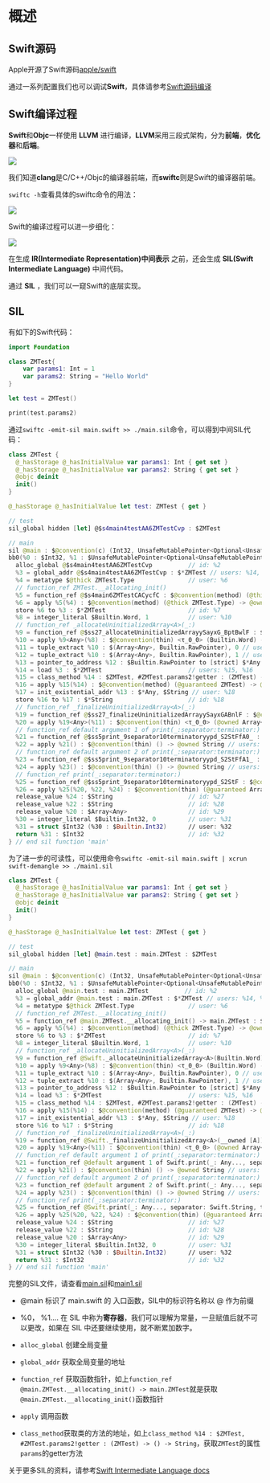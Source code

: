 # 概述

## Swift源码

Apple开源了Swift源码[apple/swift](https://github.com/apple/swift)

通过一系列配置我们也可以调试**Swift**，具体请参考[Swift源码编译](Swift源码编译.pdf)

## Swift编译过程

**Swift**和**Objc**一样使用 **LLVM** 进行编译，**LLVM**采用三段式架构，分为**前端**，**优化器**和**后端**。

![](https://pic.existorlive.cn/%E6%88%AA%E5%B1%8F2020-10-11%20%E4%B8%8A%E5%8D%887.52.15.png)

我们知道**clang**是C/C++/Objc的编译器前端，而**swiftc**则是Swift的编译器前端。

`swiftc -h`查看具体的swiftc命令的用法：

![](https://pic.existorlive.cn/%E6%88%AA%E5%B1%8F2021-08-03%20%E4%B8%8B%E5%8D%8810.41.21.png)

Swift的编译过程可以进一步细化：

![](https://pic.existorlive.cn/%E6%B7%B1%E5%BA%A6%E6%88%AA%E5%9B%BE_%E9%80%89%E6%8B%A9%E5%8C%BA%E5%9F%9F_20210803222439.png)


在生成 **IR(Intermediate Representation)中间表示** 之前，还会生成 **SIL(Swift Intermediate Language)** 中间代码。

通过 **SIL** ，我们可以一窥Swift的底层实现。


## SIL

有如下的Swift代码：

```swift
import Foundation

class ZMTest{
    var params1: Int = 1
    var params2: String = "Hello World"
}

let test = ZMTest()

print(test.params2)
```

通过`swiftc -emit-sil main.swift >> ./main.sil`命令，可以得到中间SIL代码：

```swift
class ZMTest {
  @_hasStorage @_hasInitialValue var params1: Int { get set }
  @_hasStorage @_hasInitialValue var params2: String { get set }
  @objc deinit
  init()
}

@_hasStorage @_hasInitialValue let test: ZMTest { get }

// test
sil_global hidden [let] @$s4main4testAA6ZMTestCvp : $ZMTest

// main
sil @main : $@convention(c) (Int32, UnsafeMutablePointer<Optional<UnsafeMutablePointer<Int8>>>) -> Int32 {
bb0(%0 : $Int32, %1 : $UnsafeMutablePointer<Optional<UnsafeMutablePointer<Int8>>>):
  alloc_global @$s4main4testAA6ZMTestCvp          // id: %2
  %3 = global_addr @$s4main4testAA6ZMTestCvp : $*ZMTest // users: %14, %7
  %4 = metatype $@thick ZMTest.Type               // user: %6
  // function_ref ZMTest.__allocating_init()
  %5 = function_ref @$s4main6ZMTestCACycfC : $@convention(method) (@thick ZMTest.Type) -> @owned ZMTest // user: %6
  %6 = apply %5(%4) : $@convention(method) (@thick ZMTest.Type) -> @owned ZMTest // user: %7
  store %6 to %3 : $*ZMTest                       // id: %7
  %8 = integer_literal $Builtin.Word, 1           // user: %10
  // function_ref _allocateUninitializedArray<A>(_:)
  %9 = function_ref @$ss27_allocateUninitializedArrayySayxG_BptBwlF : $@convention(thin) <τ_0_0> (Builtin.Word) -> (@owned Array<τ_0_0>, Builtin.RawPointer) // user: %10
  %10 = apply %9<Any>(%8) : $@convention(thin) <τ_0_0> (Builtin.Word) -> (@owned Array<τ_0_0>, Builtin.RawPointer) // users: %12, %11
  %11 = tuple_extract %10 : $(Array<Any>, Builtin.RawPointer), 0 // user: %20
  %12 = tuple_extract %10 : $(Array<Any>, Builtin.RawPointer), 1 // user: %13
  %13 = pointer_to_address %12 : $Builtin.RawPointer to [strict] $*Any // user: %17
  %14 = load %3 : $*ZMTest                        // users: %15, %16
  %15 = class_method %14 : $ZMTest, #ZMTest.params2!getter : (ZMTest) -> () -> String, $@convention(method) (@guaranteed ZMTest) -> @owned String // user: %16
  %16 = apply %15(%14) : $@convention(method) (@guaranteed ZMTest) -> @owned String // user: %18
  %17 = init_existential_addr %13 : $*Any, $String // user: %18
  store %16 to %17 : $*String                     // id: %18
  // function_ref _finalizeUninitializedArray<A>(_:)
  %19 = function_ref @$ss27_finalizeUninitializedArrayySayxGABnlF : $@convention(thin) <τ_0_0> (@owned Array<τ_0_0>) -> @owned Array<τ_0_0> // user: %20
  %20 = apply %19<Any>(%11) : $@convention(thin) <τ_0_0> (@owned Array<τ_0_0>) -> @owned Array<τ_0_0> // users: %29, %26
  // function_ref default argument 1 of print(_:separator:terminator:)
  %21 = function_ref @$ss5print_9separator10terminatoryypd_S2StFfA0_ : $@convention(thin) () -> @owned String // user: %22
  %22 = apply %21() : $@convention(thin) () -> @owned String // users: %28, %26
  // function_ref default argument 2 of print(_:separator:terminator:)
  %23 = function_ref @$ss5print_9separator10terminatoryypd_S2StFfA1_ : $@convention(thin) () -> @owned String // user: %24
  %24 = apply %23() : $@convention(thin) () -> @owned String // users: %27, %26
  // function_ref print(_:separator:terminator:)
  %25 = function_ref @$ss5print_9separator10terminatoryypd_S2StF : $@convention(thin) (@guaranteed Array<Any>, @guaranteed String, @guaranteed String) -> () // user: %26
  %26 = apply %25(%20, %22, %24) : $@convention(thin) (@guaranteed Array<Any>, @guaranteed String, @guaranteed String) -> ()
  release_value %24 : $String                     // id: %27
  release_value %22 : $String                     // id: %28
  release_value %20 : $Array<Any>                 // id: %29
  %30 = integer_literal $Builtin.Int32, 0         // user: %31
  %31 = struct $Int32 (%30 : $Builtin.Int32)      // user: %32
  return %31 : $Int32                             // id: %32
} // end sil function 'main'
```

为了进一步的可读性，可以使用命令`swiftc -emit-sil main.swift | xcrun swift-demangle >> ./main1.sil`

```swift
class ZMTest {
  @_hasStorage @_hasInitialValue var params1: Int { get set }
  @_hasStorage @_hasInitialValue var params2: String { get set }
  @objc deinit
  init()
}

@_hasStorage @_hasInitialValue let test: ZMTest { get }

// test
sil_global hidden [let] @main.test : main.ZMTest : $ZMTest

// main
sil @main : $@convention(c) (Int32, UnsafeMutablePointer<Optional<UnsafeMutablePointer<Int8>>>) -> Int32 {
bb0(%0 : $Int32, %1 : $UnsafeMutablePointer<Optional<UnsafeMutablePointer<Int8>>>):
  alloc_global @main.test : main.ZMTest          // id: %2
  %3 = global_addr @main.test : main.ZMTest : $*ZMTest // users: %14, %7
  %4 = metatype $@thick ZMTest.Type               // user: %6
  // function_ref ZMTest.__allocating_init()
  %5 = function_ref @main.ZMTest.__allocating_init() -> main.ZMTest : $@convention(method) (@thick ZMTest.Type) -> @owned ZMTest // user: %6
  %6 = apply %5(%4) : $@convention(method) (@thick ZMTest.Type) -> @owned ZMTest // user: %7
  store %6 to %3 : $*ZMTest                       // id: %7
  %8 = integer_literal $Builtin.Word, 1           // user: %10
  // function_ref _allocateUninitializedArray<A>(_:)
  %9 = function_ref @Swift._allocateUninitializedArray<A>(Builtin.Word) -> ([A], Builtin.RawPointer) : $@convention(thin) <τ_0_0> (Builtin.Word) -> (@owned Array<τ_0_0>, Builtin.RawPointer) // user: %10
  %10 = apply %9<Any>(%8) : $@convention(thin) <τ_0_0> (Builtin.Word) -> (@owned Array<τ_0_0>, Builtin.RawPointer) // users: %12, %11
  %11 = tuple_extract %10 : $(Array<Any>, Builtin.RawPointer), 0 // user: %20
  %12 = tuple_extract %10 : $(Array<Any>, Builtin.RawPointer), 1 // user: %13
  %13 = pointer_to_address %12 : $Builtin.RawPointer to [strict] $*Any // user: %17
  %14 = load %3 : $*ZMTest                        // users: %15, %16
  %15 = class_method %14 : $ZMTest, #ZMTest.params2!getter : (ZMTest) -> () -> String, $@convention(method) (@guaranteed ZMTest) -> @owned String // user: %16
  %16 = apply %15(%14) : $@convention(method) (@guaranteed ZMTest) -> @owned String // user: %18
  %17 = init_existential_addr %13 : $*Any, $String // user: %18
  store %16 to %17 : $*String                     // id: %18
  // function_ref _finalizeUninitializedArray<A>(_:)
  %19 = function_ref @Swift._finalizeUninitializedArray<A>(__owned [A]) -> [A] : $@convention(thin) <τ_0_0> (@owned Array<τ_0_0>) -> @owned Array<τ_0_0> // user: %20
  %20 = apply %19<Any>(%11) : $@convention(thin) <τ_0_0> (@owned Array<τ_0_0>) -> @owned Array<τ_0_0> // users: %29, %26
  // function_ref default argument 1 of print(_:separator:terminator:)
  %21 = function_ref @default argument 1 of Swift.print(_: Any..., separator: Swift.String, terminator: Swift.String) -> () : $@convention(thin) () -> @owned String // user: %22
  %22 = apply %21() : $@convention(thin) () -> @owned String // users: %28, %26
  // function_ref default argument 2 of print(_:separator:terminator:)
  %23 = function_ref @default argument 2 of Swift.print(_: Any..., separator: Swift.String, terminator: Swift.String) -> () : $@convention(thin) () -> @owned String // user: %24
  %24 = apply %23() : $@convention(thin) () -> @owned String // users: %27, %26
  // function_ref print(_:separator:terminator:)
  %25 = function_ref @Swift.print(_: Any..., separator: Swift.String, terminator: Swift.String) -> () : $@convention(thin) (@guaranteed Array<Any>, @guaranteed String, @guaranteed String) -> () // user: %26
  %26 = apply %25(%20, %22, %24) : $@convention(thin) (@guaranteed Array<Any>, @guaranteed String, @guaranteed String) -> ()
  release_value %24 : $String                     // id: %27
  release_value %22 : $String                     // id: %28
  release_value %20 : $Array<Any>                 // id: %29
  %30 = integer_literal $Builtin.Int32, 0         // user: %31
  %31 = struct $Int32 (%30 : $Builtin.Int32)      // user: %32
  return %31 : $Int32                             // id: %32
} // end sil function 'main'
```
完整的SIL文件，请查看[main.sil](SIL/main.sil)和[main1.sil](SIL/main1.sil)

- @main 标识了 main.swift 的 入口函数，SIL中的标识符名称以 @ 作为前缀

- %0， %1.... 在 SIL 中称为**寄存器**，我们可以理解为常量，一旦赋值后就不可以更改，如果在 SIL 中还要继续使用，就不断累加数字。 

- `alloc_global` 创建全局变量
- `global_addr` 获取全局变量的地址

- `function_ref` 获取函数指针，如上`function_ref @main.ZMTest.__allocating_init() -> main.ZMTest`就是获取`@main.ZMTest.__allocating_init()`函数指针

- `apply` 调用函数

- `class_method`获取类的方法的地址，如上`class_method %14 : $ZMTest, #ZMTest.params2!getter : (ZMTest) -> () -> String`，获取`ZMTest`的属性`params`的getter方法




关于更多SIL的资料，请参考[Swift Intermediate Language docs](https://github.com/apple/swift/blob/main/docs/SIL.rst)


